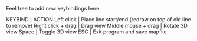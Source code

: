 Feel free to add new keybindings here

KEYBIND				| 	ACTION
Left click			|	Place line start/end (redraw on top of old line to remove)
Right click + drag 	|	Drag view
Middle mouse + drag	|	Rotate 3D view
Space				|	Toggle 3D view
ESC					|	Exit program and save mapfile